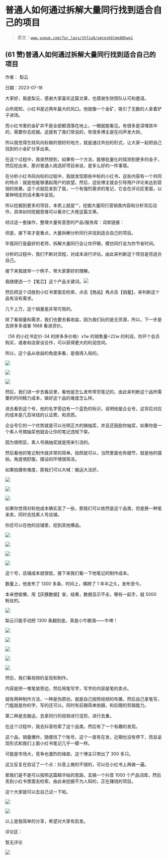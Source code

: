 # 普通人如何通过拆解大量同行找到适合自己的项目

> 原文：[`www.yuque.com/for_lazy/thfiu8/xmcevkblme88hwp1`](https://www.yuque.com/for_lazy/thfiu8/xmcevkblme88hwp1)



## (61 赞)普通人如何通过拆解大量同行找到适合自己的项目 

作者： 梨云 

日期：2023-07-18 

大家好，我是梨云，感谢大家喜欢这篇文章，也感谢生财团队认可和邀请。 

众所周知，小红书是近两年最大的风口。他就像一个金矿，吸引了无数的人拿着铲子进场。 

而小红书里的金矿并不是全部都洒落在地上，一眼就能看见。有很多是深埋其中的，需要你去挖掘。这就有了我们常说的，有很多博主是在闷声发大财。 

所以我觉得生财风向标做的很好的地方，就是通过共创的形式，让大家一起把自己找到的小金矿分享出来。 

在这个过程中，我突然想到，如果有一个方法，能够批量化的探测到更多的金子，然后挖出来，那对普通人挑选好项目来说，是多么好的一件事情。 

在分析小红书风向标的过程中，我就发现那些中标的小红书，这些内容有一个共同的特点：就是他能够激起用户的欲望。然后，这些博主就会引导用户评论来达到营销的效果。这个点就启发到了我，一个有强烈需求的笔记，它会在评论区里面，以某种特定的话术集中呈现。 

所以挖掘到更多的项目，本质上就是“”，挖掘大量同行营销类内容和分析背后动作，具体如何挖掘思维可以看亦仁大佬这篇文章。 

经过这一套操作，整理大量有意思的产品/服务库：词库链接： 

但是，接下来才是重点，大量拆解分析同行并找到适合自己的项目。 

毕竟同行是最好的老师，拆解大量同行会让你开眼，模仿同行会为你节省时间。 

分析的过程中，我们不断对流程，对成本进行评估，由此来判断这个项目是否适合自己。 

接下来我就举一个例子，带大家更好的理解。 

我随便选一个【笔芯】这个产品关键词。![](img/8416e5637ae1c1eb808d16de376ddf9f.png) 

然后把这个词放到小红书里面去检索，点击【商品】再点击【销量】，来判断这个品有没有需求。 

几千上万，这个销量是非常可观的。 

除了看销量和需求，我们也要去看收益，因为我们玩的是无货源，所以，下一步是去拼多多或者 1688 看进货价。 

（56 的小红书定价-34 的拼多多价格）x1w 的销售量=22w 的利润，你开个会员购买，或者和店家谈合作，可以获得更大的利润空间。 

所以，这个品从收益的角度来看，是值得入局的。 

![](img/f08d6237d2dbb3702bd5a458731d059e.png) 

![](img/7628528817eb6fccc8b25c1a2b0eb01e.png) 

![](img/ac53529cc325bda50a1cb42bd2395354.png) 

然后，我们进一步去看店里，看他是怎么发布带货笔记的，由此来判断这个品所需要的时间精力成本，做好这个品的难度怎么样。 

进去看到这个号，他的名字旁边有一个蓝色的标识，说明他是企业号，这背后对应的成本是几百块钱的认证费，和资质。 

企业号它的一个优势就是可以光明正大的搞抽奖，并且还鼓励你抽奖，如果你是一个素人号搞抽奖他就会让你的笔记违规下架。 

因为很明显，素人号搞抽奖就是用来引流的。 

然后看他的笔记制作就非常的简单。拍照就可以，当然里面也有细节，就是他的摆拍。角度很舒服，摆设的环境很简洁。 

如果拍摄有难度，那我们可以大喊：搬运大法好。 

![](img/9cf4e29c221efb039e6fe1f45bc7c902.png) 

![](img/329e6d474a45a48e775b26bd3a13fe6f.png) 

![](img/3a20e587c941b749bbdd3ff01ee8d8f7.png) 

如果你觉得对标他成本确实高了一些，那我们可以依然是这个品类，但是换一种笔来卖，同时去找素人号店铺。 

你还可以在他的店铺里，挖到其他爆品。 

![](img/e68381fa60a828c87120796892b2cdda.png) 

![](img/005f19ad9235959c5c1fe007c1218a91.png) 

![](img/d918ba3f16ed5d23c50cc4e7734c777c.png) 

![](img/d6521b0a9db8cfa6a4745f5f368357e0.png) 

这个号，店铺成本就很低，接下来我们看一下他笔记的制作成本。 

数量上，他发布了 1300 多条，时间上，横跨了 1 年半之久，发布至今。 

本来想偷懒，用【灰豚数据】查，结果，数据显示不全，哪有一起手，就 5000 粉丝的。 

![](img/685750b4cd94b75ba3ac5ec4226dd734.png) 

梨云只能手动把 1300 条翻到底，真是小牛酿酒——牛啤！ 

![](img/a4be369f7e4118777118da7c3a51d433.png) 

![](img/47ef0222f137f6e10153e0ab276a184d.png) 

![](img/a28a633a31232c28f2b7603eabd5ed3b.png) 

![](img/97d68ea96d9d215dc44c156998a3ba45.png) 

![](img/a8b82c1f4faaa88509897970c1ff3994.png) 

然后，我们看视频的呈现和制作。 

内容是把一堆笔放旁边，然后用笔写字，写字的内容是笔的卖点。 

就有两种制作方法，一种是伪原创，就是自己按照视频的布置，然后自己拿笔写，门槛就是你的字。写的还可以。同时有前期简单拍摄，和后期的剪辑能力。 

第二种是去搬运，去拿同行的视频进行混剪，进行去重。 

在这个过程中，我去抖音检索了这个品类。然后有了一个有趣的发现。 

这个品，销量爆炸，随便找了个账号，这个一直有在发，近期也没有停下，而且呈现形式和我们上面小红书笔记几乎一模一样。 

可能是市场大，竞争也激烈的缘故，这个博主只带出了 300 多只。 

这又反复在验证了一个点：抖音上做的不错的，可以在小红书上再做一遍。 

那我们是不是可以按照这篇精华帖的思路，去搞一个抖音 1000 个产品词库，然后丢到小红书里面去检索，由此来挖掘不为人知的，正在赚钱的项目。 

这个大家就可以去自己试一下啦。 

![](img/c235a197c398eb36c6d0f9ed0dec536d.png) 

![](img/a224e33ab9d55dfbedcad325693545d7.png) 

以上是我简单的分享，希望对大家有启发。 

评论区： 

暂无评论 

![](img/894d30a529e7c37bcd3392323c99941c.png) 